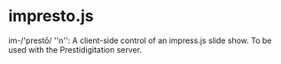 impresto.js
==============
im-/'prestō/ ''n'': A client-side control of an impress.js slide show. To be used with the Prestidigitation server.
